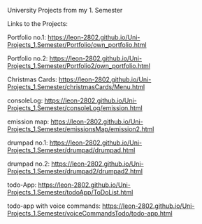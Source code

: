 University Projects from my 1. Semester

Links to the Projects:

Portfolio no.1: https://leon-2802.github.io/Uni-Projects_1.Semester/Portfolio/own_portfolio.html

Portfolio no.2: https://leon-2802.github.io/Uni-Projects_1.Semester/Portfolio2/own_portfolio.html

Christmas Cards: https://leon-2802.github.io/Uni-Projects_1.Semester/christmasCards/Menu.html

consoleLog: https://leon-2802.github.io/Uni-Projects_1.Semester/consoleLog/emission.html

emission map: https://leon-2802.github.io/Uni-Projects_1.Semester/emissionsMap/emission2.html

drumpad no.1: https://leon-2802.github.io/Uni-Projects_1.Semester/drumpad/drumpad.html

drumpad no.2: https://leon-2802.github.io/Uni-Projects_1.Semester/drumpad2/drumpad2.html

todo-App: https://leon-2802.github.io/Uni-Projects_1.Semester/todoApp/ToDoList.html

todo-app with voice commands: https://leon-2802.github.io/Uni-Projects_1.Semester/voiceCommandsTodo/todo-app.html
